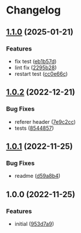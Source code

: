 # Changelog

## [1.1.0](https://github.com/artmizu/yandex-metrika-nuxt-2/compare/v1.0.2...v1.1.0) (2025-01-21)


### Features

* fix test ([eb1b57d](https://github.com/artmizu/yandex-metrika-nuxt-2/commit/eb1b57df9ddd452082af3d6c561031a40be148b5))
* lint fix ([2295b28](https://github.com/artmizu/yandex-metrika-nuxt-2/commit/2295b28005cc989c3f4d32e2d056e0389da1e489))
* restart test ([cc0e66c](https://github.com/artmizu/yandex-metrika-nuxt-2/commit/cc0e66c699038a02ea6aed436116c1aa60bb9054))

## [1.0.2](https://github.com/artmizu/yandex-metrika-nuxt-2/compare/v1.0.1...v1.0.2) (2022-12-21)


### Bug Fixes

* referer header ([7e9c2cc](https://github.com/artmizu/yandex-metrika-nuxt-2/commit/7e9c2cca6522c8e990172ac0d5b622132333d226))
* tests ([8544857](https://github.com/artmizu/yandex-metrika-nuxt-2/commit/8544857185915364df3c0ef7fa4e0959b88a627d))

## [1.0.1](https://github.com/artmizu/yandex-metrika-nuxt-2/compare/v1.0.0...v1.0.1) (2022-11-25)


### Bug Fixes

* readme ([d59a8b4](https://github.com/artmizu/yandex-metrika-nuxt-2/commit/d59a8b46303ac66ecc4262b58489488e12dfb350))

## 1.0.0 (2022-11-25)


### Features

* initial ([953d7a9](https://github.com/artmizu/yandex-metrika-nuxt-2/commit/953d7a9bf6c9e4bcb81d820a75568c6bed76a22a))
